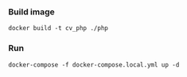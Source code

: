 ### Build image
```shell
docker build -t cv_php ./php
```

### Run
```shell
docker-compose -f docker-compose.local.yml up -d
```

